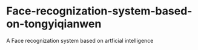 # Face-recognization-system-based-on-tongyiqianwen
A Face recognization system based on artficial intelligence
